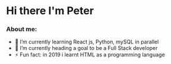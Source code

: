 # Hi there I'm Peter

<!--## about the technologies i've been learnt:-->

### About me:
<!--- 🔭 I’m currently working on ...-->
- 🌱 I’m currently learning React js, Python, mySQL in parallel
- 🔭 I’m currently heading a goal to be a Full Stack developer
- ⚡ Fun fact: in 2019 i learnt HTML as a programming language
<!--
- 👯 I’m looking to collaborate on ...
- 🤔 I’m looking for help with ...
- 💬 Ask me about ...
- 📫 How to reach me:
- 😄 Pronouns:
-->
